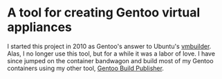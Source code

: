 # A tool for creating Gentoo virtual appliances

I started this project in 2010 as Gentoo's answer to Ubuntu's
[vmbuilder](https://manpages.ubuntu.com/manpages/bionic/en/man1/vmbuilder.1.html).
Alas, I no longer use this tool, but for a while it was a labor of love. I
have since jumped on the container bandwagon and build most of my Gentoo
containers using my other tool, [Gentoo Build
Publisher](https://github.com/enku/gentoo-build-publisher).
